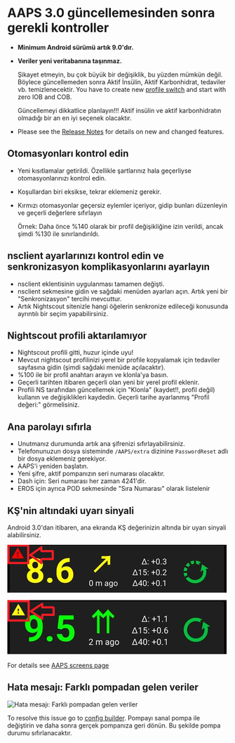 # AAPS 3.0 güncellemesinden sonra gerekli kontroller

* **Minimum Android sürümü artık 9.0'dır.**
* **Veriler yeni veritabanına taşınmaz.**

  Şikayet etmeyin, bu çok büyük bir değişiklik, bu yüzden mümkün değil. Böylece güncellemeden sonra Aktif İnsülin, Aktif Karbonhidrat, tedaviler vb. temizlenecektir. You have to create new [profile switch](../DailyLifeWithAaps/ProfileSwitch-ProfilePercentage.md) and start with zero IOB and COB.

  Güncellemeyi dikkatlice planlayın!!! Aktif insülin ve aktif karbonhidratın olmadığı bir an en iyi seçenek olacaktır.

* Please see the [Release Notes](../Maintenance/ReleaseNotes.md) for details on new and changed features.


## Otomasyonları kontrol edin

* Yeni kısıtlamalar getirildi. Özellikle şartlarınız hala geçerliyse otomasyonlarınızı kontrol edin.
* Koşullardan biri eksikse, tekrar eklemeniz gerekir.
* Kırmızı otomasyonlar geçersiz eylemler içeriyor, gidip bunları düzenleyin ve geçerli değerlere sıfırlayın

  Örnek: Daha önce %140 olarak bir profil değişikliğine izin verildi, ancak şimdi %130 ile sınırlandırıldı.

## nsclient ayarlarınızı kontrol edin ve senkronizasyon komplikasyonlarını ayarlayın

* nsclient eklentisinin uygulanması tamamen değişti.
* nsclient sekmesine gidin ve sağdaki menüden ayarları açın. Artık yeni bir "Senkronizasyon" tercihi mevcuttur.
* Artık Nightscout sitenizle hangi öğelerin senkronize edileceği konusunda ayrıntılı bir seçim yapabilirsiniz.

## Nightscout profili aktarılamıyor
* Nightscout profili gitti, huzur içinde uyu!
* Mevcut nightscout profilinizi yerel bir profile kopyalamak için tedaviler sayfasına gidin (şimdi sağdaki menüde açılacaktır).
* %100 ile bir profil anahtarı arayın ve klonla'ya basın.
* Geçerli tarihten itibaren geçerli olan yeni bir yerel profil eklenir.
* Profili NS tarafından güncellemek için "Klonla" (kaydet!!, profil değil) kullanın ve değişiklikleri kaydedin. Geçerli tarihe ayarlanmış "Profil değeri:" görmelisiniz.

## Ana parolayı sıfırla
* Unutmanız durumunda artık ana şifrenizi sıfırlayabilirsiniz.
* Telefonunuzun dosya sisteminde `/AAPS/extra` dizinine `PasswordReset` adlı bir dosya eklemeniz gerekiyor.
* AAPS'i yeniden başlatın.
* Yeni şifre, aktif pompanızın seri numarası olacaktır.
* Dash için: Seri numarası her zaman 4241'dir.
* EROS için ayrıca POD sekmesinde "Sıra Numarası" olarak listelenir

## KŞ'nin altındaki uyarı sinyali

Android 3.0'dan itibaren, ana ekranda KŞ değerinizin altında bir uyarı sinyali alabilirsiniz.

  ![Kırmızı KŞ uyarısı](../images/bg_warn_red.png)

  ![Sarı KŞ uyarısı](../images/bg_warn_yellow.png)

For details see [AAPS screens page](../DailyLifeWithAaps/AapsScreens.md#bg-warning-sign)


## Hata mesajı: Farklı pompadan gelen veriler

   ![Hata mesajı: Farklı pompadan gelen veriler](../images/Screen_DifferentPump.png)

To resolve this issue go to [config builder](../SettingUpAaps/ConfigBuilder.md#pump). Pompayı sanal pompa ile değiştirin ve daha sonra gerçek pompanıza geri dönün. Bu şekilde pompa durumu sıfırlanacaktır.

